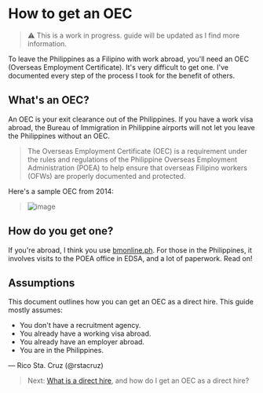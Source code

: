 # How to get an OEC

> :warning: This is a work in progress. guide will be updated as I find more information.

To leave the Philippines as a Filipino with work abroad, you'll need an OEC (Overseas Employment Certificate). It's very difficult to get one. I've documented every step of the process I took for the benefit of others.

## What's an OEC?

An OEC is your exit clearance out of the Philippines. If you have a work visa abroad, the Bureau of Immigration in Philippine airports will not let you leave the Philippines without an OEC.

> The Overseas Employment Certificate (OEC) is a requirement under the rules and regulations of the Philippine Overseas Employment Administration (POEA) to help ensure that overseas Filipino workers (OFWs) are properly documented and protected.

Here's a sample OEC from 2014:

> ![image](https://user-images.githubusercontent.com/74385/40666424-3c47ade4-6392-11e8-994a-3ae78d638024.png)

## How do you get one?

If you're abroad, I think you use [bmonline.ph](http://www.bmonline.ph/). For those in the Philippines, it involves visits to the POEA office in EDSA, and a lot of paperwork. Read on!

## Assumptions

This document outlines how you can get an OEC as a direct hire. This guide mostly assumes:

- You don't have a recruitment agency.
- You already have a working visa abroad.
- You already have an employer abroad.
- You are in the Philippines.

&mdash; Rico Sta. Cruz (@rstacruz)

> Next: [What is a direct hire](./docs/direct_hire.md), and how do I get an OEC as a direct hire?
